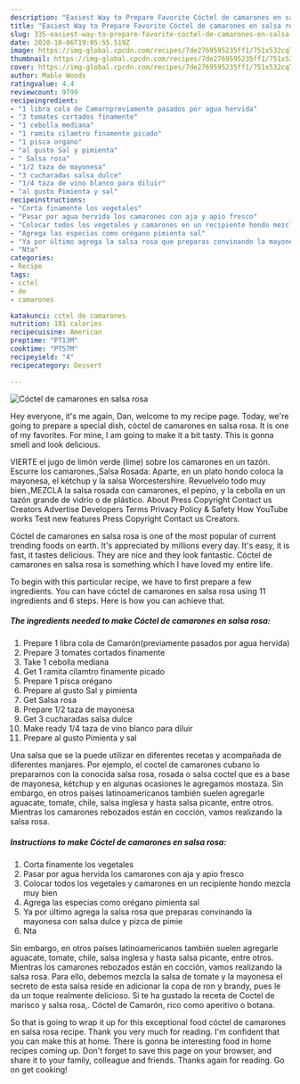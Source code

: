 ```yaml
---
description: "Easiest Way to Prepare Favorite Cóctel de camarones en salsa rosa"
title: "Easiest Way to Prepare Favorite Cóctel de camarones en salsa rosa"
slug: 335-easiest-way-to-prepare-favorite-coctel-de-camarones-en-salsa-rosa
date: 2020-10-06T19:05:55.519Z
image: https://img-global.cpcdn.com/recipes/7de2769595235ff1/751x532cq70/coctel-de-camarones-en-salsa-rosa-foto-principal.jpg
thumbnail: https://img-global.cpcdn.com/recipes/7de2769595235ff1/751x532cq70/coctel-de-camarones-en-salsa-rosa-foto-principal.jpg
cover: https://img-global.cpcdn.com/recipes/7de2769595235ff1/751x532cq70/coctel-de-camarones-en-salsa-rosa-foto-principal.jpg
author: Mable Woods
ratingvalue: 4.4
reviewcount: 9799
recipeingredient:
- "1 libra cola de Camarnpreviamente pasados por agua hervida"
- "3 tomates cortados finamente"
- "1 cebolla mediana"
- "1 ramita cilamtro finamente picado"
- "1 pisca organo"
- "al gusto Sal y pimienta"
- " Salsa rosa"
- "1/2 taza de mayonesa"
- "3 cucharadas salsa dulce"
- "1/4 taza de vino blanco para diluir"
- "al gusto Pimienta y sal"
recipeinstructions:
- "Corta finamente los vegetales"
- "Pasar por agua hervida los camarones con aja y apio fresco"
- "Colocar todos los vegetales y camarones en un recipiente hondo mezcla muy bien"
- "Agrega las especias como orégano pimienta sal"
- "Ya por último agrega la salsa rosa que preparas convinando la mayonesa con salsa dulce y pizca de pimie"
- "Nta"
categories:
- Recipe
tags:
- cctel
- de
- camarones

katakunci: cctel de camarones 
nutrition: 181 calories
recipecuisine: American
preptime: "PT13M"
cooktime: "PT57M"
recipeyield: "4"
recipecategory: Dessert

---
```



![Cóctel de camarones en salsa rosa](https://img-global.cpcdn.com/recipes/7de2769595235ff1/751x532cq70/coctel-de-camarones-en-salsa-rosa-foto-principal.jpg)

Hey everyone, it's me again, Dan, welcome to my recipe page. Today, we're going to prepare a special dish, cóctel de camarones en salsa rosa. It is one of my favorites. For mine, I am going to make it a bit tasty. This is gonna smell and look delicious.

VIERTE el jugo de limón verde (lime) sobre los camarones en un tazón. Escurre los camarones.,Salsa Rosada: Aparte, en un plato hondo coloca la mayonesa, el kétchup y la salsa Worcestershire. Revuelvelo todo muy bien.,MEZCLA la salsa rosada con camarones, el pepino, y la cebolla en un tazón grande de vidrio o de plástico. About Press Copyright Contact us Creators Advertise Developers Terms Privacy Policy &amp; Safety How YouTube works Test new features Press Copyright Contact us Creators.

Cóctel de camarones en salsa rosa is one of the most popular of current trending foods on earth. It's appreciated by millions every day. It's easy, it is fast, it tastes delicious. They are nice and they look fantastic. Cóctel de camarones en salsa rosa is something which I have loved my entire life.


To begin with this particular recipe, we have to first prepare a few ingredients. You can have cóctel de camarones en salsa rosa using 11 ingredients and 6 steps. Here is how you can achieve that.

<!--inarticleads1-->

##### The ingredients needed to make Cóctel de camarones en salsa rosa:

1. Prepare 1 libra cola de Camarón(previamente pasados por agua hervida)
1. Prepare 3 tomates cortados finamente
1. Take 1 cebolla mediana
1. Get 1 ramita cilamtro finamente picado
1. Prepare 1 pisca orégano
1. Prepare al gusto Sal y pimienta
1. Get  Salsa rosa
1. Prepare 1/2 taza de mayonesa
1. Get 3 cucharadas salsa dulce
1. Make ready 1/4 taza de vino blanco para diluir
1. Prepare al gusto Pimienta y sal


Una salsa que se la puede utilizar en diferentes recetas y acompañada de diferentes manjares. Por ejemplo, el coctel de camarones cubano lo preparamos con la conocida salsa rosa, rosada o salsa coctel que es a base de mayonesa, kétchup y en algunas ocasiones le agregamos mostaza. Sin embargo, en otros países latinoamericanos también suelen agregarle aguacate, tomate, chile, salsa inglesa y hasta salsa picante, entre otros. Mientras los camarones rebozados están en cocción, vamos realizando la salsa rosa. 

<!--inarticleads2-->

##### Instructions to make Cóctel de camarones en salsa rosa:

1. Corta finamente los vegetales
1. Pasar por agua hervida los camarones con aja y apio fresco
1. Colocar todos los vegetales y camarones en un recipiente hondo mezcla muy bien
1. Agrega las especias como orégano pimienta sal
1. Ya por último agrega la salsa rosa que preparas convinando la mayonesa con salsa dulce y pizca de pimie
1. Nta


Sin embargo, en otros países latinoamericanos también suelen agregarle aguacate, tomate, chile, salsa inglesa y hasta salsa picante, entre otros. Mientras los camarones rebozados están en cocción, vamos realizando la salsa rosa. Para ello, debemos mezcla la salsa de tomate y la mayonesa el secreto de esta salsa reside en adicionar la copa de ron y brandy, pues le da un toque realmente delicioso. Si te ha gustado la receta de Coctel de marisco y salsa rosa,. Cóctel de Camarón, rico como aperitivo o botana. 

So that is going to wrap it up for this exceptional food cóctel de camarones en salsa rosa recipe. Thank you very much for reading. I'm confident that you can make this at home. There is gonna be interesting food in home recipes coming up. Don't forget to save this page on your browser, and share it to your family, colleague and friends. Thanks again for reading. Go on get cooking!

